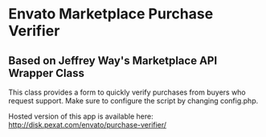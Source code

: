 # Envato Marketplace Purchase Verifier
## Based on Jeffrey Way's Marketplace API Wrapper Class

This class provides a form to quickly verify purchases from buyers who request support. 
Make sure to configure the script by changing config.php.

Hosted version of this app is available here: http://disk.pexat.com/envato/purchase-verifier/
